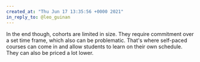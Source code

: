 ```yaml
---
created_at: "Thu Jun 17 13:35:56 +0000 2021"
in_reply_to: @leo_guinan
---
```


In the end though, cohorts are limited in size. They require commitment over a set time frame, which also can be problematic. That's where self-paced courses can come in and allow students to learn on their own schedule. They can also be priced a lot lower.